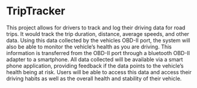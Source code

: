 # TripTracker
This project allows for drivers to track and log their driving data for road trips. It would track the trip duration, distance, average speeds, and other data. Using this data collected by the vehicles OBD-II port, the system will also be able to monitor the vehicle’s health as you are driving. This information is transferred from the OBD-II port through a bluetooth OBD-II adapter to a smartphone. All data collected will be available via a smart phone application, providing feedback if the data points to the vehicle’s health being at risk. Users will be able to access this data and access their driving habits as well as the overall health and stability of their vehicle.
